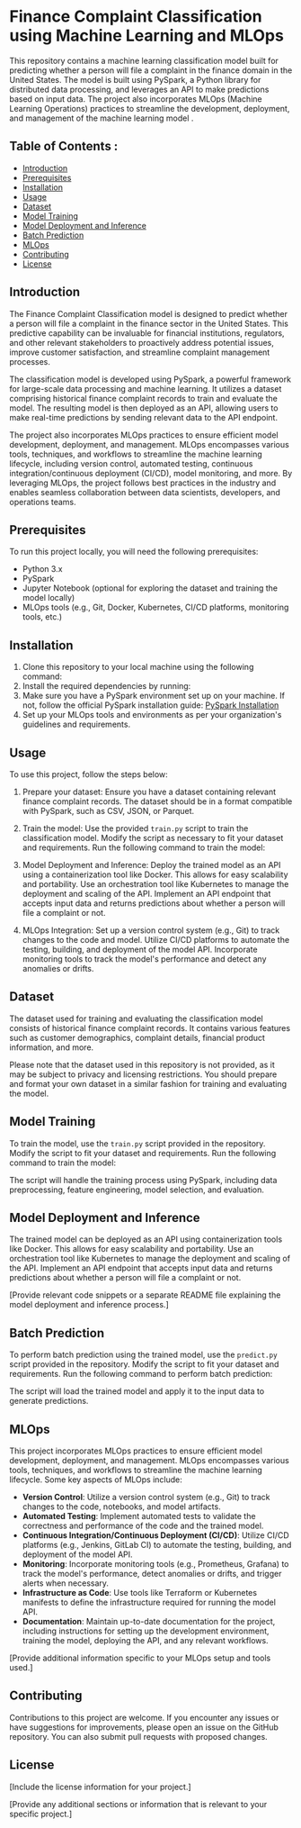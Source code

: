 # Finance Complaint Classification using Machine Learning and MLOps

This repository contains a machine learning classification model built for predicting whether a person will file a complaint in the finance domain in the United States. The model is built using PySpark, a Python library for distributed data processing, and leverages an API to make predictions based on input data. The project also incorporates MLOps (Machine Learning Operations) practices to streamline the development, deployment, and management of the machine learning model  .

## Table of Contents :

- [Introduction](#introduction)
- [Prerequisites](#prerequisites)
- [Installation](#installation)
- [Usage](#usage)
- [Dataset](#dataset)
- [Model Training](#model-training)
- [Model Deployment and Inference](#model-deployment-and-inference)
- [Batch Prediction](#batch-prediction)
- [MLOps](#mlops)
- [Contributing](#contributing)
- [License](#license)

## Introduction

The Finance Complaint Classification model is designed to predict whether a person will file a complaint in the finance sector in the United States. This predictive capability can be invaluable for financial institutions, regulators, and other relevant stakeholders to proactively address potential issues, improve customer satisfaction, and streamline complaint management processes.

The classification model is developed using PySpark, a powerful framework for large-scale data processing and machine learning. It utilizes a dataset comprising historical finance complaint records to train and evaluate the model. The resulting model is then deployed as an API, allowing users to make real-time predictions by sending relevant data to the API endpoint.

The project also incorporates MLOps practices to ensure efficient model development, deployment, and management. MLOps encompasses various tools, techniques, and workflows to streamline the machine learning lifecycle, including version control, automated testing, continuous integration/continuous deployment (CI/CD), model monitoring, and more. By leveraging MLOps, the project follows best practices in the industry and enables seamless collaboration between data scientists, developers, and operations teams.

## Prerequisites

To run this project locally, you will need the following prerequisites:

- Python 3.x
- PySpark
- Jupyter Notebook (optional for exploring the dataset and training the model locally)
- MLOps tools (e.g., Git, Docker, Kubernetes, CI/CD platforms, monitoring tools, etc.)

## Installation

1. Clone this repository to your local machine using the following command:
2. Install the required dependencies by running:
3. Make sure you have a PySpark environment set up on your machine. If not, follow the official PySpark installation guide: [PySpark Installation](https://spark.apache.org/docs/latest/api/python/getting_started/install.html)
4. Set up your MLOps tools and environments as per your organization's guidelines and requirements.

## Usage

To use this project, follow the steps below:

1. Prepare your dataset: Ensure you have a dataset containing relevant finance complaint records. The dataset should be in a format compatible with PySpark, such as CSV, JSON, or Parquet.

2. Train the model: Use the provided `train.py` script to train the classification model. Modify the script as necessary to fit your dataset and requirements. Run the following command to train the model:

3. Model Deployment and Inference: Deploy the trained model as an API using a containerization tool like Docker. This allows for easy scalability and portability. Use an orchestration tool like Kubernetes to manage the deployment and scaling of the API. Implement an API endpoint that accepts input data and returns predictions about whether a person will file a complaint or not.

4. MLOps Integration: Set up a version control system (e.g., Git) to track changes to the code and model. Utilize CI/CD platforms to automate the testing, building, and deployment of the model API. Incorporate monitoring tools to track the model's performance and detect any anomalies or drifts.

## Dataset

The dataset used for training and evaluating the classification model consists of historical finance complaint records. It contains various features such as customer demographics, complaint details, financial product information, and more.

Please note that the dataset used in this repository is not provided, as it may be subject to privacy and licensing restrictions. You should prepare and format your own dataset in a similar fashion for training and evaluating the model.

## Model Training

To train the model, use the `train.py` script provided in the repository. Modify the script to fit your dataset and requirements. Run the following command to train the model:

The script will handle the training process using PySpark, including data preprocessing, feature engineering, model selection, and evaluation.

## Model Deployment and Inference

The trained model can be deployed as an API using containerization tools like Docker. This allows for easy scalability and portability. Use an orchestration tool like Kubernetes to manage the deployment and scaling of the API. Implement an API endpoint that accepts input data and returns predictions about whether a person will file a complaint or not.

[Provide relevant code snippets or a separate README file explaining the model deployment and inference process.]

## Batch Prediction

To perform batch prediction using the trained model, use the `predict.py` script provided in the repository. Modify the script to fit your dataset and requirements. Run the following command to perform batch prediction:

The script will load the trained model and apply it to the input data to generate predictions.

## MLOps

This project incorporates MLOps practices to ensure efficient model development, deployment, and management. MLOps encompasses various tools, techniques, and workflows to streamline the machine learning lifecycle. Some key aspects of MLOps include:

- **Version Control**: Utilize a version control system (e.g., Git) to track changes to the code, notebooks, and model artifacts.
- **Automated Testing**: Implement automated tests to validate the correctness and performance of the code and the trained model.
- **Continuous Integration/Continuous Deployment (CI/CD)**: Utilize CI/CD platforms (e.g., Jenkins, GitLab CI) to automate the testing, building, and deployment of the model API.
- **Monitoring**: Incorporate monitoring tools (e.g., Prometheus, Grafana) to track the model's performance, detect anomalies or drifts, and trigger alerts when necessary.
- **Infrastructure as Code**: Use tools like Terraform or Kubernetes manifests to define the infrastructure required for running the model API.
- **Documentation**: Maintain up-to-date documentation for the project, including instructions for setting up the development environment, training the model, deploying the API, and any relevant workflows.

[Provide additional information specific to your MLOps setup and tools used.]

## Contributing

Contributions to this project are welcome. If you encounter any issues or have suggestions for improvements, please open an issue on the GitHub repository. You can also submit pull requests with proposed changes.

## License

[Include the license information for your project.]

[Provide any additional sections or information that is relevant to your specific project.]
